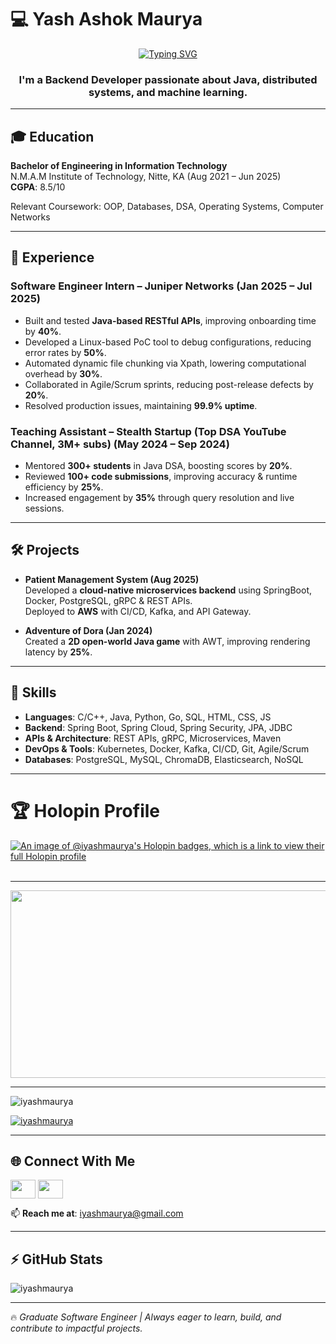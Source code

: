# 💻 Yash Ashok Maurya  

<p align="center">
<a href="https://git.io/typing-svg#gh-dark-mode-only"><img src="https://readme-typing-svg.herokuapp.com?font=JetBrains+Mono&size=25&pause=1000&color=FFFFFF&center=true&vCenter=true&width=435&lines=Hey+there!;I'm+Yash+Maurya;Backend+Developer+%7C+Java+Enthusiast;Machine+Learning+Explorer;Open+Source+Contributor" alt="Typing SVG" /></a>
</p>

<h3 align="center">I'm a Backend Developer passionate about Java, distributed systems, and machine learning.</h3>

---

## 🎓 Education  
**Bachelor of Engineering in Information Technology**  
N.M.A.M Institute of Technology, Nitte, KA (Aug 2021 – Jun 2025)  
**CGPA**: 8.5/10  

Relevant Coursework: OOP, Databases, DSA, Operating Systems, Computer Networks  

---

## 💼 Experience  

### **Software Engineer Intern – Juniper Networks** (Jan 2025 – Jul 2025)  
- Built and tested **Java-based RESTful APIs**, improving onboarding time by **40%**.  
- Developed a Linux-based PoC tool to debug configurations, reducing error rates by **50%**.  
- Automated dynamic file chunking via Xpath, lowering computational overhead by **30%**.  
- Collaborated in Agile/Scrum sprints, reducing post-release defects by **20%**.  
- Resolved production issues, maintaining **99.9% uptime**.  

### **Teaching Assistant – Stealth Startup (Top DSA YouTube Channel, 3M+ subs)** (May 2024 – Sep 2024)  
- Mentored **300+ students** in Java DSA, boosting scores by **20%**.  
- Reviewed **100+ code submissions**, improving accuracy & runtime efficiency by **25%**.  
- Increased engagement by **35%** through query resolution and live sessions.  

---

## 🛠️ Projects  

- **Patient Management System (Aug 2025)**  
   Developed a **cloud-native microservices backend** using SpringBoot, Docker, PostgreSQL, gRPC & REST APIs.  
   Deployed to **AWS** with CI/CD, Kafka, and API Gateway.  

- **Adventure of Dora (Jan 2024)**  
   Created a **2D open-world Java game** with AWT, improving rendering latency by **25%**.  

---

## 🧰 Skills  

- **Languages**: C/C++, Java, Python, Go, SQL, HTML, CSS, JS  
- **Backend**: Spring Boot, Spring Cloud, Spring Security, JPA, JDBC  
- **APIs & Architecture**: REST APIs, gRPC, Microservices, Maven  
- **DevOps & Tools**: Kubernetes, Docker, Kafka, CI/CD, Git, Agile/Scrum  
- **Databases**: PostgreSQL, MySQL, ChromaDB, Elasticsearch, NoSQL  

---

# 🏆 Holopin Profile  

[![An image of @iyashmaurya's Holopin badges, which is a link to view their full Holopin profile](https://holopin.me/iyashmaurya)](https://holopin.io/@iyashmaurya)<br><br>

---

<div id="header" align="center">
   <img src="https://media3.giphy.com/media/v1.Y2lkPTc5MGI3NjExdHNhNmQxaG1qcHZjcXkxempldW84NjdkMmkycTVoZW9tem00OHg0diZlcD12MV9pbnRlcm5hbF9naWZfYnlfaWQmY3Q9Zw/2IudUHdI075HL02Pkk/giphy.gif" width="600" height="300" />
</div>

---

<p align="left"> <img src="https://komarev.com/ghpvc/?username=iyashmaurya&label=Profile%20views&color=0e75b6&style=flat" alt="iyashmaurya" /> </p>

<p align="left"> <a href="https://github.com/ryo-ma/github-profile-trophy"><img src="https://github-profile-trophy.vercel.app/?username=iyashmaurya" alt="iyashmaurya" /></a> </p>

---

## 🌐 Connect With Me  

<p align="left">
  <a href="https://linkedin.com/in/yash-maurya-backend-developer/" target="blank"><img align="center" src="https://raw.githubusercontent.com/rahuldkjain/github-profile-readme-generator/master/src/images/icons/Social/linked-in-alt.svg" height="30" width="40" /></a>
  <a href="https://twitter.com/why_yashmaurya" target="blank"><img align="center" src="https://raw.githubusercontent.com/rahuldkjain/github-profile-readme-generator/master/src/images/icons/Social/twitter.svg" height="30" width="40" /></a>
</p>  

📫 **Reach me at**: iyashmaurya@gmail.com  

---

## ⚡ GitHub Stats  

<p><img align="center" src="https://github-readme-stats.vercel.app/api/top-langs?username=iyashmaurya&show_icons=true&locale=en&layout=compact" alt="iyashmaurya" /></p>

---

🔥 *Graduate Software Engineer | Always eager to learn, build, and contribute to impactful projects.*  
